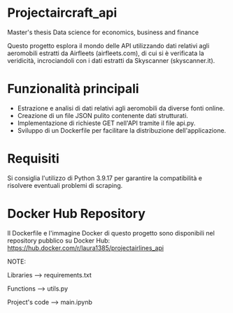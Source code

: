 # Projectaircraft_api
Master's thesis Data science for economics, business and finance

Questo progetto esplora il mondo delle API utilizzando dati relativi agli aeromobili estratti da Airfleets (airfleets.com), di cui si è verificata la veridicità, incrociandoli con i dati estratti da Skyscanner (skyscanner.it).

# Funzionalità principali
- Estrazione e analisi di dati relativi agli aeromobili da diverse fonti online.
- Creazione di un file JSON pulito contenente dati strutturati.
- Implementazione di richieste GET nell'API tramite il file api.py.
- Sviluppo di un Dockerfile per facilitare la distribuzione dell'applicazione.

# Requisiti
Si consiglia l'utilizzo di Python 3.9.17 per garantire la compatibilità e risolvere eventuali problemi di scraping.

# Docker Hub Repository
Il Dockerfile e l'immagine Docker di questo progetto sono disponibili nel repository pubblico su Docker Hub: https://hub.docker.com/r/laura1385/projectairlines_api




NOTE:

Libraries --> requirements.txt

Functions --> utils.py

Project's code --> main.ipynb
